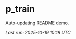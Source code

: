 # p_train

Auto-updating README demo.

<!--START_SECTION:status-->
_Last run: 2025-10-19 10:18 UTC_
<!--END_SECTION:status-->















































































































































































































































































































































































































































































































































































































































































































































































































































































































































































































































































































































































































































































































































































































